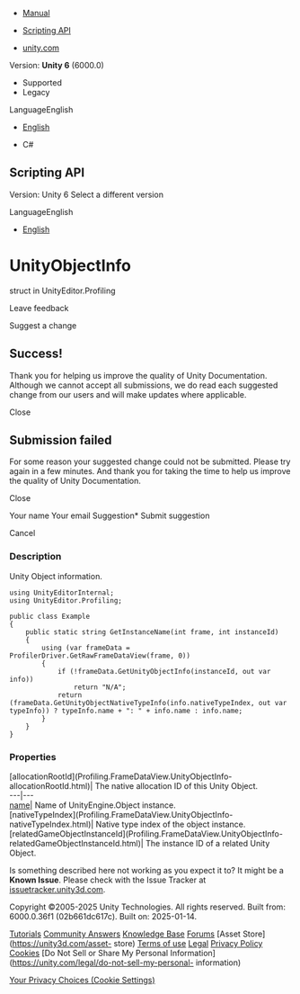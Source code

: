 [ ]()

  * [Manual](../Manual/index.html)
  * [Scripting API](../ScriptReference/index.html)

  * [unity.com](https://unity.com/)

Version: **Unity 6** (6000.0)

  * Supported
  * Legacy

LanguageEnglish

  * [English]()

  * C#

[ ](https://docs.unity3d.com)

## Scripting API

Version: Unity 6 Select a different version

LanguageEnglish

  * [English]()

# UnityObjectInfo

struct in UnityEditor.Profiling

Leave feedback

Suggest a change

## Success!

Thank you for helping us improve the quality of Unity Documentation. Although
we cannot accept all submissions, we do read each suggested change from our
users and will make updates where applicable.

Close

## Submission failed

For some reason your suggested change could not be submitted. Please <a>try
again</a> in a few minutes. And thank you for taking the time to help us
improve the quality of Unity Documentation.

Close

Your name Your email Suggestion* Submit suggestion

Cancel

[ ]()

### Description

Unity Object information.

    
    
    using UnityEditorInternal;
    using UnityEditor.Profiling;  
      
    public class Example
    {
        public static string GetInstanceName(int frame, int instanceId)
        {
            using (var frameData = ProfilerDriver.GetRawFrameDataView(frame, 0))
            {
                if (!frameData.GetUnityObjectInfo(instanceId, out var info))
                    return "N/A";
                return (frameData.GetUnityObjectNativeTypeInfo(info.nativeTypeIndex, out var typeInfo)) ? typeInfo.name + ": " + info.name : info.name;
            }
        }
    }
    

### Properties

[allocationRootId](Profiling.FrameDataView.UnityObjectInfo-
allocationRootId.html)| The native allocation ID of this Unity Object.  
---|---  
[name](Profiling.FrameDataView.UnityObjectInfo-name.html)| Name of
UnityEngine.Object instance.  
[nativeTypeIndex](Profiling.FrameDataView.UnityObjectInfo-
nativeTypeIndex.html)| Native type index of the object instance.  
[relatedGameObjectInstanceId](Profiling.FrameDataView.UnityObjectInfo-
relatedGameObjectInstanceId.html)| The instance ID of a related Unity Object.  
  
Is something described here not working as you expect it to? It might be a
**Known Issue**. Please check with the Issue Tracker at
[issuetracker.unity3d.com](https://issuetracker.unity3d.com).

Copyright ©2005-2025 Unity Technologies. All rights reserved. Built from:
6000.0.36f1 (02b661dc617c). Built on: 2025-01-14.

[Tutorials](https://unity3d.com/learn) [Community
Answers](https://answers.unity3d.com) [Knowledge
Base](https://support.unity3d.com/hc/en-us)
[Forums](https://forum.unity3d.com) [Asset Store](https://unity3d.com/asset-
store) [Terms of use](https://docs.unity3d.com/Manual/TermsOfUse.html)
[Legal](https://unity.com/legal) [Privacy
Policy](https://unity.com/legal/privacy-policy)
[Cookies](https://unity.com/legal/cookie-policy) [Do Not Sell or Share My
Personal Information](https://unity.com/legal/do-not-sell-my-personal-
information)

[Your Privacy Choices (Cookie Settings)](javascript:void\(0\);)

